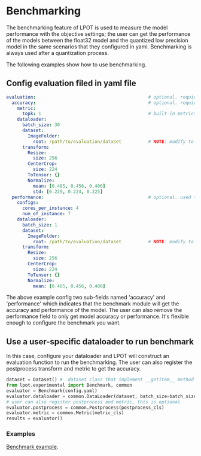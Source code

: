Benchmarking
============

The benchmarking feature of LPOT is used to measure the model performance with the objective settings; the user can get the performance of the models between the float32 model and the quantized low precision model in the same scenarios that they configured in yaml. Benchmarking is always used after a quantization process.

The following examples show how to use benchmarking.

## Config evaluation filed in yaml file

```yaml
evaluation:                                          # optional. required if user doesn't provide eval_func in lpot.Quantization.
  accuracy:                                          # optional. required if user doesn't provide eval_func in lpot.Quantization.
    metric:
      topk: 1                                        # built-in metrics are topk, map, f1, allow user to register new metric.
    dataloader:
      batch_size: 30
      dataset:
        ImageFolder:
          root: /path/to/evaluation/dataset          # NOTE: modify to evaluation dataset location if needed
      transform:
        Resize:
          size: 256
        CenterCrop:
          size: 224
        ToTensor: {}
        Normalize:
          mean: [0.485, 0.456, 0.406]
          std: [0.229, 0.224, 0.225]
  performance:                                       # optional. used to benchmark performance of passing model.
    configs:
      cores_per_instance: 4
      num_of_instance: 7
    dataloader:
      batch_size: 1
      dataset:
        ImageFolder:
          root: /path/to/evaluation/dataset          # NOTE: modify to evaluation dataset location if needed
      transform:
        Resize:
          size: 256
        CenterCrop:
          size: 224
        ToTensor: {}
        Normalize:
          mean: [0.485, 0.456, 0.406]
```

The above example config two sub-fields named 'accuracy' and 'performance' which indicates that the benchmark module will get the accuracy and performance of the model. The user can also remove the performance field to only get model accuracy or performance. It's flexible enough to configure the benchmark you want.

## Use a user-specific dataloader to run benchmark

In this case, configure your dataloader and LPOT will construct an evaluation function to run the benchmarking. The user can also register the postprocess transform and metric to get the accuracy.

```python
dataset = Dataset() #  dataset class that implement __getitem__ method or __iter__ method
from lpot.experimental import Benchmark, common
evaluator = Benchmark(config.yaml)
evaluator.dataloader = common.DataLoader(dataset, batch_size=batch_size)
# user can also register postprocess and metric, this is optional
evaluator.postprocess = common.Postprocess(postprocess_cls)
evaluator.metric = common.Metric(metric_cls)
results = evaluator()

```

### Examples

[Benchmark example](../examples/tensorflow/image_recognition/run_benchmark.sh).

